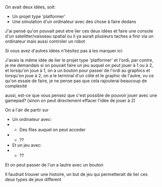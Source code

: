 On avait deux idées, soit:
* Un projet type 'platformer'
* Une simulation d'un ordinateur avec des chose à faire dedans

J'ai pensé qu'on pouvait peut etre lier ces deux idées et faire une console d'un satelitter/vaisseau spatial ou il ya aurait plusieurs taches a finir via un ordinateur mais aussi controler un robot

Si vous avez d'autres idées n'hésitez pas à les marquer ici:
 
   J'avais la même idée de lier le projet type 'platformer' et l'ordi, par contre, je me demandais si on pouvait faire un jeu auquel on peut jouer à 1 ou à 2, et lorsqu'on joue à 1, on a un bouton pour passer de l'ordi au graphics et lorsqu'on joue à 2, on a le terminal d'un côté et le graphic de l'autre, vu ce qu'on essaie de faire, je ne pense pas que cela rajouterai beaucoup de complexité
   
   aussi, est-ce que vous pensez que c'est possible de pouvoir jouer avec une gamepad? (sinon on peut directement effacer l'idée de jouer à 2)
   
On a l'air de partir sur
* Un ordinateur avec:
* * Des files auquel on peut acceder
* * ??
* Et un jeu avec:
* * ??

Et on peut passer de l'un a lautre avec un bouton 

Il faudrait trouver une histoire, un but de jeu qui permetterait de lier ces deux types de jeux different

